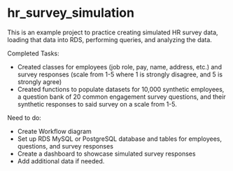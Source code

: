 # hr_survey_simulation
This is an example project to practice creating simulated HR survey data, loading that data into RDS, performing queries, and analyzing the data.

Completed Tasks:
- Created classes for employees (job role, pay, name, address, etc.) and survey responses (scale from 1-5 where 1 is strongly disagree, and 5 is strongly agree)
- Created functions to populate datasets for 10,000 synthetic employees, a question bank of 20 common engagement survey questions, and their synthetic responses to said survey on a scale from 1-5.

Need to do:
- Create Workflow diagram
- Set up RDS MySQL or PostgreSQL database and tables for employees, questions, and survey responses
- Create a dashboard to showcase simulated survey responses
- Add additional data if needed.
